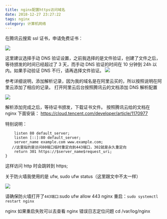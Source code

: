 ```yaml
---
title: nginx配置https访问域名
date: 2018-12-27 23:27:22
tags: nginx
category: 计算机网络
---
```


在腾讯云搜索 ssl 证书，申请免费证书：

![](https://www.starmoon.cloud/img/clipboard.png)

这里建议选择手动 DNS 验证设置，之前我选择的是文件验证，创建了文件之后，等待颁发的时间已经超过了 3 天，而手动 DNS 验证的时间在 10 分钟到 24h 以内。如果手动验证 DNS 不行，请再选择文件验证。
![](https://www.starmoon.cloud/img/clipboard2.png)

参考详细说明，添加解析记录，因为我的域名是在阿里云买的，所以按照说明在阿里云添加了相应的记录。
打开阿里云后台按照腾讯云的文档添加 DNS 解析配置

![](https://www.starmoon.cloud/img/clipboard3.png)

解析添加完成之后，等待证书颁发，下载证书文件。
按照腾讯云给的文档在 nginx 下面安装：
https://cloud.tencent.com/developer/article/1170977

特别说明：

```server {
    listen 80 default_server;
    listen [::]:80 default_server;
    server_name example.com www.example.com;
   //这里指的是访问80端口临时重定向到443端口，302就是永久重定向
    return 301 https://$server_name$request_uri;
}
```

​这样访问 http 时会跳转到 https;

关于防火墙我使用的是 ufw, sudo ufw status（这里跟文中不太一样）

![](https://www.starmoon.cloud/img/clipboard4.png)

请确保防火墙打开了`443端口`:sudo ufw allow 443
nginx 重启：`sudo systemctl restart nginx`

nginx 如果重启失败可以去查看 nginx 错误日志定位问题 cd /var/log/nginx
